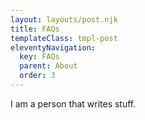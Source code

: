 ```yaml
---
layout: layouts/post.njk
title: FAQs
templateClass: tmpl-post
eleventyNavigation:
  key: FAQs
  parent: About
  order: 3
---
```


I am a person that writes stuff.
